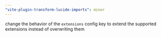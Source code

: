 ```yaml
---
"vite-plugin-transform-lucide-imports": minor
---
```


change the behavior of the `extensions` config key to extend the supported extensions instead of overwriting them
  